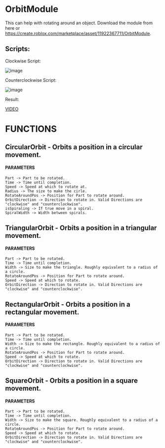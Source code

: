 # OrbitModule
This can help with rotating around an object. 
Download the module from here or https://create.roblox.com/marketplace/asset/11922367711/OrbitModule.

## Scripts:

Clockwise Script:

![image](https://user-images.githubusercontent.com/82431866/209570033-ea448203-e69a-49d8-be04-ef7edcad66bb.png)

Counterclockwise Script:

![image](https://user-images.githubusercontent.com/82431866/209570104-ff57fd29-696e-45b0-a087-9b96a17c30f0.png)

Result:

[VIDEO](https://user-images.githubusercontent.com/82431866/209569700-5098a999-db32-4b37-af51-4cf1c1348e28.mp4)

# FUNCTIONS

## CircularOrbit - Orbits a position in a circular movement.
   #### PARAMETERS
	Part -> Part to be rotated.
	Time -> Time until completion.
	Speed -> Speed at which to rotate at.
	Radius -> The size to make the cirle.
	RotateAroundPos -> Position for Part to rotate around.
	OrbitDirection -> Direction to rotate in. Valid Directions are "clockwise" and "counterclockwise".
	isSpiraling -> If true move in a spiral.
	SpiralWidth -> Width between spirals.
		
## TriangularOrbit - Orbits a position in a triangular movement.
   #### PARAMETERS
	Part -> Part to be rotated.
	Time -> Time until completion.
	Width -> Size to make the triangle. Roughly equivalent to a radius of a circle.
	RotateAroundPos -> Position for Part to rotate around.
	Speed -> Speed at which to rotate.
	OrbitDirection -> Direction to rotate in. Valid Directions are "clockwise" and "counterclockwise".
		
## RectangularOrbit - Orbits a position in a rectangular movement.
   #### PARAMETERS
	Part -> Part to be rotated.
	Time -> Time until completion.
	Width -> Size to make the rectangle. Roughly equivalent to a radius of a circle.
	RotateAroundPos -> Position for Part to rotate around.
	Speed -> Speed at which to rotate.
	OrbitDirection -> Direction to rotate in. Valid Directions are "clockwise" and "counterclockwise".
		
## SquareOrbit - Orbits a position in a square movement.
   #### PARAMETERS
	Part -> Part to be rotated.
	Time -> Time until completion.
	Width -> Size to make the square. Roughly equivalent to a radius of a circle.
	RotateAroundPos -> Position for Part to rotate around.
	Speed -> Speed at which to rotate.
	OrbitDirection -> Direction to rotate in. Valid Directions are "clockwise" and "counterclockwise".		
